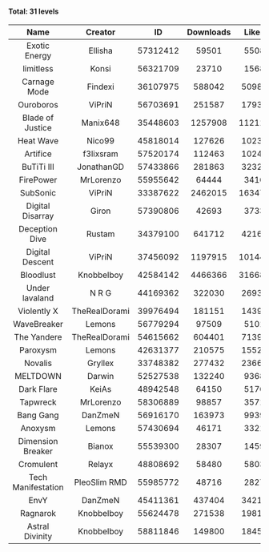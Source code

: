 #### Total: 31 levels

| Name | Creator | ID | Downloads | Likes |
|:---:|:---:|:---:|:---:|:---:|
| Exotic Energy | Ellisha | 57312412 | 59501 | 5508
| limitless | Konsi | 56321709 | 23710 | 1568
| Carnage Mode | Findexi | 36107975 | 588042 | 50981
| Ouroboros | ViPriN | 56703691 | 251587 | 17936
| Blade of Justice | Manix648 | 35448603 | 1257908 | 112115
| Heat Wave | Nico99 | 45818014 | 127626 | 10237
| Artifice | f3lixsram | 57520174 | 112463 | 10240
| BuTiTi III | JonathanGD | 57433866 | 281863 | 32322
| FirePower | MrLorenzo | 55955642 | 64444 | 3416
| SubSonic | ViPriN | 33387622 | 2462015 | 163479
| Digital Disarray | Giron | 57390806 | 42693 | 3733
| Deception Dive | Rustam | 34379100 | 641712 | 42167
| Digital Descent | ViPriN | 37456092 | 1197915 | 101442
| Bloodlust | Knobbelboy | 42584142 | 4466366 | 316681
| Under lavaland | N R G | 44169362 | 322030 | 26934
| Violently X | TheRealDorami | 39976494 | 181151 | 14394
| WaveBreaker | Lemons | 56779294 | 97509 | 5101
| The Yandere | TheRealDorami | 54615662 | 604401 | 71398
| Paroxysm | Lemons | 42631377 | 210575 | 15523
| Novalis | Gryllex | 33748382 | 277432 | 23660
| MELTDOWN | Darwin | 52527538 | 132240 | 9368
| Dark Flare | KeiAs | 48942548 | 64150 | 5176
| Tapwreck | MrLorenzo | 58306889 | 98857 | 3571
| Bang Gang | DanZmeN | 56916170 | 163973 | 9939
| Anoxysm | Lemons | 57430694 | 46171 | 3321
| Dimension Breaker | Bianox | 55539300 | 28307 | 1459
| Cromulent | Relayx | 48808692 | 58480 | 5803
| Tech Manifestation | PleoSlim RMD | 55985772 | 48716 | 2827
| EnvY | DanZmeN | 45411361 | 437404 | 34211
| Ragnarok | Knobbelboy | 55624478 | 271538 | 19816
| Astral Divinity | Knobbelboy | 58811846 | 149800 | 18459

